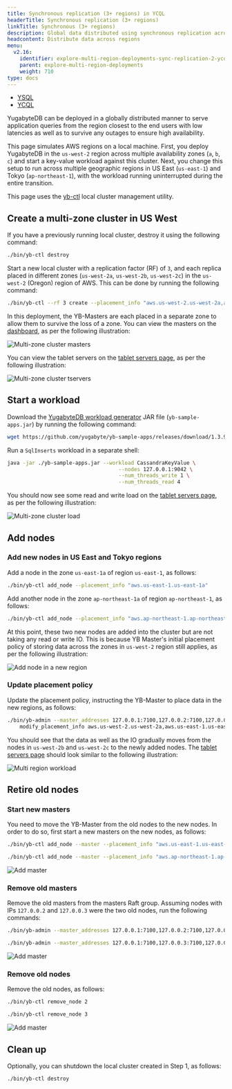 ```yaml
---
title: Synchronous replication (3+ regions) in YCQL
headerTitle: Synchronous replication (3+ regions)
linkTitle: Synchronous (3+ regions)
description: Global data distributed using synchronous replication across regions in YCQL.
headcontent: Distribute data across regions
menu:
  v2.16:
    identifier: explore-multi-region-deployments-sync-replication-2-ycql
    parent: explore-multi-region-deployments
    weight: 710
type: docs
---
```


<ul class="nav nav-tabs-alt nav-tabs-yb" data-target="sql">

  <li >
    <a href="../synchronous-replication-ysql/" class="nav-link">
      <i class="icon-postgres" aria-hidden="true"></i>
      YSQL
    </a>
  </li>

  <li >
    <a href="../synchronous-replication-ycql/" class="nav-link active">
      <i class="icon-cassandra" aria-hidden="true"></i>
      YCQL
    </a>
  </li>

</ul>

YugabyteDB can be deployed in a globally distributed manner to serve application queries from the region closest to the end users with low latencies as well as to survive any outages to ensure high availability.

This page simulates AWS regions on a local machine. First, you deploy YugabyteDB in the `us-west-2` region across multiple availability zones (`a`, `b`, `c`) and start a key-value workload against this cluster. Next, you change this setup to run across multiple geographic regions in US East (`us-east-1`) and Tokyo (`ap-northeast-1`), with the workload running uninterrupted during the entire transition.

This page uses the [yb-ctl](../../../admin/yb-ctl/) local cluster management utility.

## Create a multi-zone cluster in US West

If you have a previously running local cluster, destroy it using the following command:

```sh
./bin/yb-ctl destroy
```

Start a new local cluster with a replication factor (RF) of `3`, and each replica placed in different zones (`us-west-2a`, `us-west-2b`, `us-west-2c`) in the `us-west-2` (Oregon) region of AWS. This can be done by running the following command:

```sh
./bin/yb-ctl --rf 3 create --placement_info "aws.us-west-2.us-west-2a,aws.us-west-2.us-west-2b,aws.us-west-2.us-west-2c"
```

In this deployment, the YB-Masters are each placed in a separate zone to allow them to survive the loss of a zone. You can view the masters on the [dashboard](http://localhost:7000/), as per the following illustration:

![Multi-zone cluster masters](/images/ce/online-reconfig-multi-zone-masters.png)

You can view the tablet servers on the [tablet servers page](http://localhost:7000/tablet-servers), as per the following illustration:

![Multi-zone cluster tservers](/images/ce/online-reconfig-multi-zone-tservers.png)

## Start a workload

Download the [YugabyteDB workload generator](https://github.com/yugabyte/yb-sample-apps) JAR file (`yb-sample-apps.jar`) by running the following command:

```sh
wget https://github.com/yugabyte/yb-sample-apps/releases/download/1.3.9/yb-sample-apps.jar?raw=true -O yb-sample-apps.jar
```

Run a `SqlInserts` workload in a separate shell:

```sh
java -jar ./yb-sample-apps.jar --workload CassandraKeyValue \
                                    --nodes 127.0.0.1:9042 \
                                    --num_threads_write 1 \
                                    --num_threads_read 4
```

You should now see some read and write load on the [tablet servers page](http://localhost:7000/tablet-servers), as per the following illustration:

![Multi-zone cluster load](/images/ce/online-reconfig-multi-zone-load.png)

## Add nodes

### Add new nodes in US East and Tokyo regions

Add a node in the zone `us-east-1a` of region `us-east-1`, as follows:

```sh
./bin/yb-ctl add_node --placement_info "aws.us-east-1.us-east-1a"
```

Add another node in the zone `ap-northeast-1a` of region `ap-northeast-1`, as follows:

```sh
./bin/yb-ctl add_node --placement_info "aws.ap-northeast-1.ap-northeast-1a"
```

At this point, these two new nodes are added into the cluster but are not taking any read or write IO. This is because  YB Master's initial placement policy of storing data across the zones in `us-west-2` region still applies, as per the following illustration:

![Add node in a new region](/images/ce/online-reconfig-add-regions-no-load.png)

### Update placement policy

Update the placement policy, instructing the YB-Master to place data in the new regions, as follows:

```sh
./bin/yb-admin --master_addresses 127.0.0.1:7100,127.0.0.2:7100,127.0.0.3:7100 \
    modify_placement_info aws.us-west-2.us-west-2a,aws.us-east-1.us-east-1a,aws.ap-northeast-1.ap-northeast-1a 3
```

You should see that the data as well as the IO gradually moves from the nodes in `us-west-2b` and `us-west-2c` to the newly added nodes. The [tablet servers page](http://localhost:7000/tablet-servers) should look similar to the following illustration:

![Multi region workload](/images/ce/online-reconfig-multi-region-load.png)

## Retire old nodes

### Start new masters

You need to move the YB-Master from the old nodes to the new nodes. In order to do so, first start a new masters on the new nodes, as follows:

```sh
./bin/yb-ctl add_node --master --placement_info "aws.us-east-1.us-east-1a"
```

```sh
./bin/yb-ctl add_node --master --placement_info "aws.ap-northeast-1.ap-northeast-1a"
```

![Add master](/images/ce/online-reconfig-add-masters.png)

### Remove old masters

Remove the old masters from the masters Raft group. Assuming nodes with IPs `127.0.0.2` and `127.0.0.3` were the two old nodes, run the following commands:

```sh
./bin/yb-admin --master_addresses 127.0.0.1:7100,127.0.0.2:7100,127.0.0.3:7100,127.0.0.4:7100,127.0.0.5:7100 change_master_config REMOVE_SERVER 127.0.0.2 7100
```

```sh
./bin/yb-admin --master_addresses 127.0.0.1:7100,127.0.0.3:7100,127.0.0.4:7100,127.0.0.5:7100 change_master_config REMOVE_SERVER 127.0.0.3 7100
```

![Add master](/images/ce/online-reconfig-remove-masters.png)

### Remove old nodes

Remove the old nodes, as follows:

```sh
./bin/yb-ctl remove_node 2
```

```sh
./bin/yb-ctl remove_node 3
```

![Add master](/images/ce/online-reconfig-remove-nodes.png)

## Clean up

Optionally, you can shutdown the local cluster created in Step 1, as follows:

```sh
./bin/yb-ctl destroy
```

